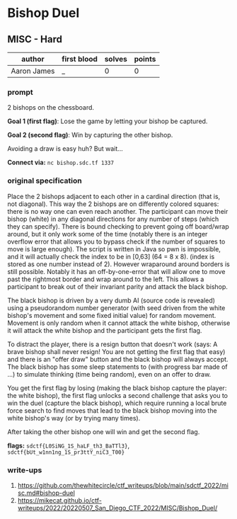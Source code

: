 # Bishop Duel
## MISC - Hard
| author | first blood | solves | points |
| --- | --- | --- | --- |
| Aaron James | _ | 0 | 0 |
### prompt
2 bishops on the chessboard.

**Goal 1 (first flag)**: Lose the game by letting your bishop be captured.

**Goal 2 (second flag)**: Win by capturing the other bishop.

Avoiding a draw is easy huh? But wait...

**Connect via:**
`nc bishop.sdc.tf 1337`

### original specification
Place the 2 bishops adjacent to each other in a cardinal direction (that is, not diagonal). This way the 2 bishops are on differently colored squares: there is no way one can even reach another. The participant can move their bishop (white) in any diagonal directions for any number of steps (which they can specify). There is bound checking to prevent going off board/wrap around, but it only work some of the time (notably there is an integer overflow error that allows you to bypass check if the number of squares to move is large enough). The script is written in Java so pwn is impossible, and it will actually check the index to be in [0,63] (64 = 8 x 8). (index is stored as one number instead of 2). However wraparound around borders is still possible. Notably it has an off-by-one-error that will allow one to move past the rightmost border and wrap around to the left. This allows a participant to break out of their invariant parity and attack the black bishop.

The black bishop is driven by a very dumb AI (source code is revealed) using a pseudorandom number generator (with seed driven from the white bishop's movement and some fixed initial value) for random movement. Movement is only random when it cannot attack the white bishop, otherwise it will attack the white bishop and the participant gets the first flag.

To distract the player, there is a resign button that doesn't work (says: A brave bishop shall never resign! You are not getting the first flag that easy) and there is an "offer draw" button and the black bishop will always accept. The black bishop has some sleep statements to (with progress bar made of ...) to simulate thinking (time being random), even on an offer to draw.

You get the first flag by losing (making the black bishop capture the player: the white bishop), the first flag unlocks a second challenge that asks you to win the duel (capture the black bishop), which require running a local brute force search to find moves that lead to the black bishop moving into the white bishop's way (or by trying many times).

After taking the other bishop one will win and get the second flag.

**flags:** `sdctf{L0SiNG_1S_haLF_th3_BaTTl3}`, `sdctf{bUt_w1nn1ng_1S_pr3ttY_niC3_T00}`

### write-ups
1. https://github.com/thewhitecircle/ctf_writeups/blob/main/sdctf_2022/misc.md#bishop-duel
2. https://mikecat.github.io/ctf-writeups/2022/20220507_San_Diego_CTF_2022/MISC/Bishop_Duel/